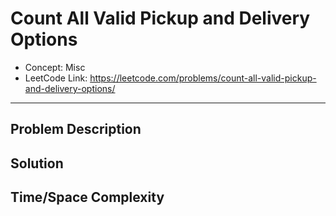 # Count All Valid Pickup and Delivery Options

- Concept: Misc
- LeetCode Link: https://leetcode.com/problems/count-all-valid-pickup-and-delivery-options/

---

## Problem Description

## Solution

## Time/Space Complexity


